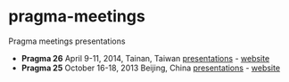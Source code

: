 pragma-meetings
===============

Pragma meetings presentations

+ **Pragma 26** April 9-11, 2014, Tainan, Taiwan [presentations][1] - [website][2]
+ **Pragma 25** October 16-18, 2013 Beijing, China [presentations][3] - [website][4]

[1]: pragma26/readme.md 
[2]: http://pragma26.pragma-grid.net/dct/page/1
[3]: pragma26/readme.md 
[4]: http://pragma25.pragma-grid.net/dct/page/1
